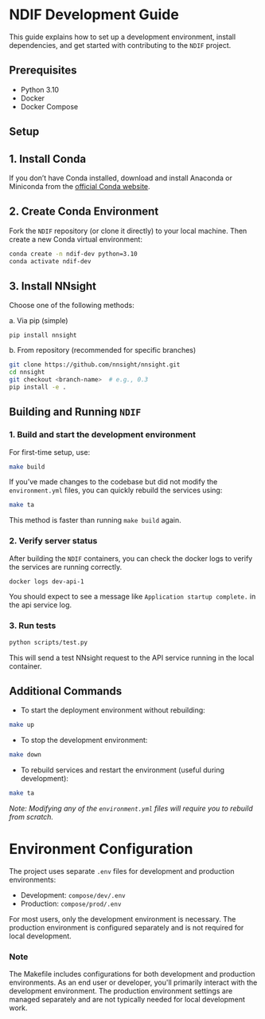 # NDIF Development Guide

This guide explains how to set up a development environment, install dependencies, and get started with contributing to the `NDIF` project.

## Prerequisites

- Python 3.10
- Docker
- Docker Compose


## Setup

## 1. Install Conda
If you don’t have Conda installed, download and install Anaconda or Miniconda from the [official Conda website](https://docs.conda.io/en/latest/miniconda.html).

## 2. Create Conda Environment

Fork the `NDIF` repository (or clone it directly) to your local machine. Then create a new Conda virtual environment:

```sh
conda create -n ndif-dev python=3.10
conda activate ndif-dev
```

## 3. Install NNsight 

Choose one of the following methods:

a. Via pip (simple)

```
pip install nnsight
```

b. From repository (recommended for specific branches)

```sh
git clone https://github.com/nnsight/nnsight.git
cd nnsight
git checkout <branch-name>  # e.g., 0.3
pip install -e .
```

## Building and Running `NDIF`

### 1. Build and start the development environment

For first-time setup, use:

```sh
make build
```

If you’ve made changes to the codebase but did not modify the `environment.yml` files, you can quickly rebuild the services using:

```sh
make ta
```

This method is faster than running `make build` again.

### 2. Verify server status

After building the `NDIF` containers, you can check the docker logs to verify the services are running correctly.
```sh
docker logs dev-api-1
```
You should expect to see a message like `Application startup complete.` in the api service log.

### 3. Run tests

```sh
python scripts/test.py
```

This will send a test NNsight request to the API service running in the local container.

## Additional Commands

- To start the deployment environment without rebuilding:

```sh
make up
```

- To stop the development environment:

```sh
make down
```

- To rebuild services and restart the environment (useful during development):

```sh
make ta
```

_Note: Modifying any of the `environment.yml` files will require you to rebuild from scratch._

# Environment Configuration

The project uses separate `.env` files for development and production environments:

- Development: `compose/dev/.env`
- Production: `compose/prod/.env`

For most users, only the development environment is necessary. The production environment is configured separately and is not required for local development.

### Note

The Makefile includes configurations for both development and production environments. As an end user or developer, you'll primarily interact with the development environment. The production environment settings are managed separately and are not typically needed for local development work.